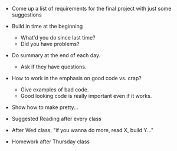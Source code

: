- Come up a list of requirements for the final project with just some suggestions

- Build in time at the beginning
    * What'd you do since last time?
    * Did you have problems?
- Do summary at the end of each day.
    * Ask if they have questions.
- How to work in the emphasis on good code vs. crap?
    * Give examples of bad code.
    * Good looking code is really important even if it works.
- Show how to make pretty...
- Suggested Reading after every class
- After Wed class, "if you wanna do more, read X, build Y..."
- Homework after Thursday class
